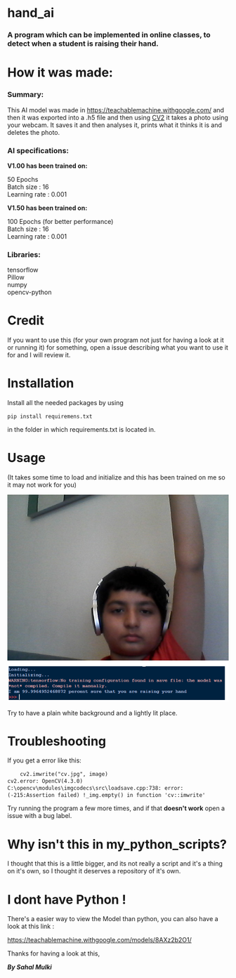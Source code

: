 # hand_ai
### A program which can be implemented in online classes, to detect when a student is raising their hand.

# How it was made:

### Summary:

This AI model was made in https://teachablemachine.withgoogle.com/ and then it was exported
into a .h5 file and then using [CV2](https://pypi.org/project/opencv-python/) it takes a photo
using your webcam. It saves it and then analyses it, prints what it thinks it is and deletes the photo.

### AI specifications:

**V1.00 has been trained on:**

50 Epochs  
Batch size : 16  
Learning rate : 0.001  

**V1.50 has been trained on:**

100 Epochs (for better performance)  
Batch size : 16  
Learning rate : 0.001  

### Libraries:

tensorflow  
Pillow  
numpy  
opencv-python  

# Credit

If you want to use this (for your own program not just for having a look at it or running it) for something, open a issue describing what you want to use it for and I will review it.

# Installation

Install all the needed packages by using

```
pip install requiremens.txt
```

in the folder in which requirements.txt is located in.
# Usage

(It takes some time to load and initialize and this has been trained on me so it may not work for you)

![IMAGE](https://raw.githubusercontent.com/lepythoner/hand_ai/master/images/cv.jpg)
![IMAGE2](https://raw.githubusercontent.com/lepythoner/hand_ai/master/images/Capture.png)

Try to have a plain white background and a lightly lit place.

# Troubleshooting

If you get a error like this:

```
    cv2.imwrite("cv.jpg", image)
cv2.error: OpenCV(4.3.0) C:\opencv\modules\imgcodecs\src\loadsave.cpp:738: error: (-215:Assertion failed) !_img.empty() in function 'cv::imwrite'
```

Try running the program a few more times, and if that **doesn't work** open a issue with a bug label.

# Why isn't this in my_python_scripts?

I thought that this is a little bigger, and 
its not really a script and it's a thing on it's own, so I thought it deserves a repository of it's own.

# I dont have Python !

There's a easier way to view the Model than python, you can also have a look at this link :

https://teachablemachine.withgoogle.com/models/8AXz2b2O1/
  
  



  
  
Thanks for having a look at this,



_**By Sahal Mulki**_
